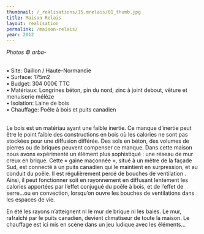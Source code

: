 ```yaml
---
thumbnail: /_realisations/15.mrelais/01_thumb.jpg
title: Maison Relais
layout: realisation
permalink: /maison-relais/
year: 2012
---
```


<i>Photos © arba-</i>

<br>&bull; Site: Gaillon / Haute-Normandie
<br>&bull; Surface: 175m2
<br>&bull; Budget: 304 000€ TTC
<br>&bull; Matériaux: Longrines béton, pin du nord, zinc à joint debout, vêture et menuiserie mélèze
<br>&bull; Isolation: Laine de bois
<br>&bull; Chauffage: Poêle à bois et puits canadien

<br>Le bois est un matériau ayant une faible inertie. Ce manque d’inertie peut être le point faible des constructions en bois où les calories ne sont pas stockées pour une diffusion différée. Des sols en béton, des volumes de pierres ou de briques peuvent compenser ce manque.
Dans cette maison nous avons expérimenté un élément plus sophistiqué :  une réseau de mur creux en brique.
Cette « gaine maçonnée », situé à un mètre de la façade Sud, est connecté à un puits canadien qui le maintient en surpression, et au conduit du poêle.
Il est régulièrement percé de bouches de ventilation .
Ainsi, il peut fonctionner soit en rayonnement en diffusant lentement les calories apportées par l’effet conjugué du poêle à bois, et de l’effet de serre…ou en convection, lorsqu’on ouvre les bouches de ventilations dans les espaces de vie.

En été les rayons n’atteignent ni le mur de brique ni les baies. Le mur, rafraîchi par le puits canadien, devient climatiseur de toute la maison. Le chauffage est ici mis en scène dans un jeu ludique avec les éléments…